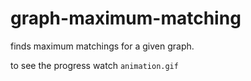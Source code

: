 # graph-maximum-matching

finds maximum matchings for a given graph.

to see the progress watch `animation.gif`
